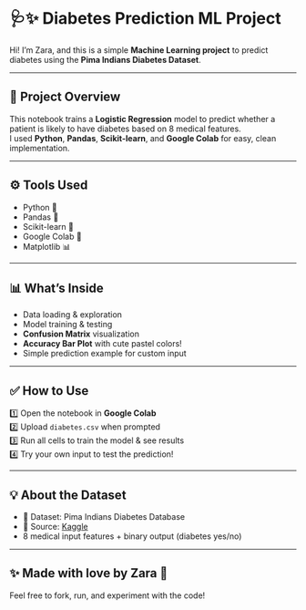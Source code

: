 # 🩺✨ Diabetes Prediction ML Project

Hi! I’m Zara, and this is a simple **Machine Learning project** to predict diabetes using the **Pima Indians Diabetes Dataset**.

---

## 📌 **Project Overview**

This notebook trains a **Logistic Regression** model to predict whether a patient is likely to have diabetes based on 8 medical features.  
I used **Python**, **Pandas**, **Scikit-learn**, and **Google Colab** for easy, clean implementation.

---

## ⚙️ **Tools Used**

- Python 🐍
- Pandas 🐼
- Scikit-learn 🤖
- Google Colab 📒
- Matplotlib 📊

---

## 📊 **What’s Inside**

- Data loading & exploration  
- Model training & testing  
- **Confusion Matrix** visualization  
- **Accuracy Bar Plot** with cute pastel colors!  
- Simple prediction example for custom input

---

## ✅ **How to Use**

1️⃣ Open the notebook in **Google Colab**  
2️⃣ Upload `diabetes.csv` when prompted  
3️⃣ Run all cells to train the model & see results  
4️⃣ Try your own input to test the prediction!

---

## 💡 **About the Dataset**

- 📂 Dataset: Pima Indians Diabetes Database  
- 📑 Source: [Kaggle](https://www.kaggle.com/datasets)  
- 8 medical input features + binary output (diabetes yes/no)

---

## ✨ **Made with love by Zara 💙**

Feel free to fork, run, and experiment with the code!



